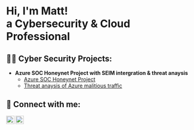 <h1>Hi, I'm Matt! <br/>a Cybersecurity & Cloud Professional</h1>
  
<h2>👨‍💻 Cyber Security Projects:</h2>

- <b>Azure SOC Honeynet Project with SEIM intergration & threat anaysis</b>
  - [Azure SOC Honeynet Project](https://github.com/mattjsnow/azure-soc-honeynet)
  - [Threat anaysis of Azure malitious traffic](https://github.com/mattjsnow/threat-azure)


<h2> 🤳 Connect with me:</h2>

[<img align="left" alt="JoshMadakor | Blog" width="22px" src="https://i.imgur.com/VQrybyP.png" />][blog]
[<img align="left" alt="JoshMadakor | LinkedIn" width="22px" src="https://cdn.jsdelivr.net/npm/simple-icons@v3/icons/linkedin.svg" />][linkedin]


[blog]: https://subtracted.io
[linkedin]: https://linkedin.com/in/msniegoski

<!--
